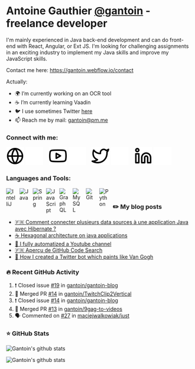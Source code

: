 # Antoine Gauthier [@gantoin](https://github.com/gantoin) - freelance developer

I'm mainly experienced in Java back-end development and can do front-end with React, Angular, or Ext JS. I'm looking for challenging assignments in an exciting industry to implement my Java skills and improve my JavaScript skills.

Contact me here: https://gantoin.webflow.io/contact

<!--
**MikeCodeur/MikeCodeur** is a ✨ _special_ ✨ repository because its `README.md` (this file) appears on your GitHub profile.
-->
Actually:

- 🌍 I’m currently working on an OCR tool
- ☕️ I’m currently learning Vaadin
- 🐦 I use sometimes Twitter [here](https://twitter.com/gant0in)
- 📫 Reach me by mail: [gantoin@pm.me](mailto:gantoin@pm.me)


### Connect with me:

[![img_contact](./img/globe-light.svg)](https://gantoin.webflow.io#gh-light-mode-only)
[![img_contact](./img/globe-dark.svg)](https://gantoin.webflow.io#gh-dark-mode-only)
&nbsp;&nbsp;
[![img_contact](./img/youtube-light.svg)](https://www.youtube.com/channel/UCRj2b3SVmPRRG5X5psJ8nrw#gh-light-mode-only)
[![img_contact](./img/youtube-dark.svg)](https://www.youtube.com/channel/UCRj2b3SVmPRRG5X5psJ8nrw#gh-dark-mode-only)
&nbsp;&nbsp;
[![img_contact](./img/twitter-light.svg)](https://twitter.com/gant0in#gh-light-mode-only)
[![img_contact](./img/twitter-dark.svg)](https://twitter.com/gant0in#gh-dark-mode-only)
&nbsp;&nbsp;
[![img_contact](./img/linkedin-light.svg)](https://www.linkedin.com/in/antoine-gauthier-767218a9#gh-light-mode-only)
[![img_contact](./img/linkedin-dark.svg)](https://www.linkedin.com/in/antoine-gauthier-767218a9#gh-dark-mode-only)

### Languages and Tools:

<img align="left" alt="IntelliJ" width="26px" src="https://cdn.jsdelivr.net/gh/devicons/devicon/icons/intellij/intellij-original.svg" style="padding-right:10px;" />

<img align="left" alt="Java" width="26px" src="https://cdn.jsdelivr.net/gh/devicons/devicon/icons/java/java-original.svg" style="padding-right:10px;" />
<img align="left" alt="Spring" width="26px" src="https://cdn.jsdelivr.net/gh/devicons/devicon/icons/spring/spring-original.svg" style="padding-right:10px;" />
<img align="left" alt="JavaScript" width="26px" src="https://cdn.jsdelivr.net/gh/devicons/devicon/icons/javascript/javascript-original.svg" style="padding-right:10px;" />
<img align="left" alt="GraphQL" width="26px" src="https://cdn.jsdelivr.net/gh/devicons/devicon/icons/graphql/graphql-plain.svg" style="padding-right:10px;" />
<img align="left" alt="MySQL" width="26px" src="https://cdn.jsdelivr.net/gh/devicons/devicon/icons/mysql/mysql-original.svg" style="padding-right:10px;" />
<img align="left" alt="Git" width="26px" src="https://cdn.jsdelivr.net/gh/devicons/devicon/icons/git/git-original.svg" style="padding-right:10px;" />
<img align="left" alt="Python" width="26px" src="https://cdn.jsdelivr.net/gh/devicons/devicon/icons/python/python-original.svg" style="padding-right:10px;" />

<br />

### ✏️ My blog posts

<!-- BLOG-POST-LIST:START -->
- [🇫🇷 Comment connecter plusieurs data sources à une application Java avec Hibernate ?](https://gantoin.webflow.io/posts/comment-connecter-plusieurs-data-sources-a-une-application-java-avec-hibernate)
- [☕️ Hexagonal architecture on java applications](https://gantoin.webflow.io/posts/hexagonal-architecture-on-java-applications)
- [🤖 I fully automatized a Youtube channel](https://gantoin.webflow.io/posts/i-fully-automatized-a-youtube-channel)
- [🇫🇷 Aperçu de GitHub Code Search](https://gantoin.webflow.io/posts/apercu-de-github-code-search)
- [🎨 How I created a Twitter bot which paints like Van Gogh](https://gantoin.webflow.io/posts/a-bot-paints-like-van-gogh)
<!-- BLOG-POST-LIST:END -->

### 🔥 Recent GitHub Activity
<!--START_SECTION:activity-->
1. ❗️ Closed issue [#19](https://github.com/gantoin/gantoin-blog/issues/19) in [gantoin/gantoin-blog](https://github.com/gantoin/gantoin-blog)
2. 🎉 Merged PR [#14](https://github.com/gantoin/TwitchClip2Vertical/pull/14) in [gantoin/TwitchClip2Vertical](https://github.com/gantoin/TwitchClip2Vertical)
3. ❗️ Closed issue [#14](https://github.com/gantoin/gantoin-blog/issues/14) in [gantoin/gantoin-blog](https://github.com/gantoin/gantoin-blog)
4. 🎉 Merged PR [#13](https://github.com/gantoin/9gag-to-videos/pull/13) in [gantoin/9gag-to-videos](https://github.com/gantoin/9gag-to-videos)
5. 🗣 Commented on [#27](https://github.com/maciejwalkowiak/just/issues/27) in [maciejwalkowiak/just](https://github.com/maciejwalkowiak/just)
<!--END_SECTION:activity-->

### ⭐ GitHub Stats

![Gantoin's github stats](https://github-readme-stats.vercel.app/api?username=gantoin&show_icons=true&theme=dark)

![Gantoin's github stats](https://github-readme-stats.vercel.app/api/top-langs/?username=gantoin&layout=compact&theme=dark)

